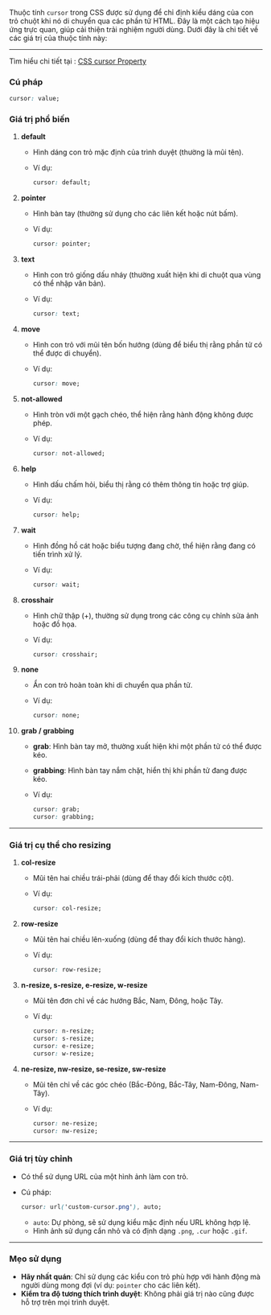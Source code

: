 Thuộc tính `cursor` trong CSS được sử dụng để chỉ định kiểu dáng của con trỏ chuột khi nó di chuyển qua các phần tử HTML. Đây là một cách tạo hiệu ứng trực quan, giúp cải thiện trải nghiệm người dùng. Dưới đây là chi tiết về các giá trị của thuộc tính này:

---
Tìm hiểu chi tiết tại : [CSS cursor Property](https://www.w3schools.com/cssref/tryit.php?filename=trycss_cursor)
### **Cú pháp**

```css
cursor: value;
```

### **Giá trị phổ biến**

1. **default**
    
    - Hình dáng con trỏ mặc định của trình duyệt (thường là mũi tên).
    - Ví dụ:
        
        ```css
        cursor: default;
        ```
        
2. **pointer**
    
    - Hình bàn tay (thường sử dụng cho các liên kết hoặc nút bấm).
    - Ví dụ:
        
        ```css
        cursor: pointer;
        ```
        
3. **text**
    
    - Hình con trỏ giống dấu nháy (thường xuất hiện khi di chuột qua vùng có thể nhập văn bản).
    - Ví dụ:
        
        ```css
        cursor: text;
        ```
        
4. **move**
    
    - Hình con trỏ với mũi tên bốn hướng (dùng để biểu thị rằng phần tử có thể được di chuyển).
    - Ví dụ:
        
        ```css
        cursor: move;
        ```
        
5. **not-allowed**
    
    - Hình tròn với một gạch chéo, thể hiện rằng hành động không được phép.
    - Ví dụ:
        
        ```css
        cursor: not-allowed;
        ```
        
6. **help**
    
    - Hình dấu chấm hỏi, biểu thị rằng có thêm thông tin hoặc trợ giúp.
    - Ví dụ:
        
        ```css
        cursor: help;
        ```
        
7. **wait**
    
    - Hình đồng hồ cát hoặc biểu tượng đang chờ, thể hiện rằng đang có tiến trình xử lý.
    - Ví dụ:
        
        ```css
        cursor: wait;
        ```
        
8. **crosshair**
    
    - Hình chữ thập (+), thường sử dụng trong các công cụ chỉnh sửa ảnh hoặc đồ họa.
    - Ví dụ:
        
        ```css
        cursor: crosshair;
        ```
        
9. **none**
    
    - Ẩn con trỏ hoàn toàn khi di chuyển qua phần tử.
    - Ví dụ:
        
        ```css
        cursor: none;
        ```
        
10. **grab / grabbing**
    
    - **grab**: Hình bàn tay mở, thường xuất hiện khi một phần tử có thể được kéo.
    - **grabbing**: Hình bàn tay nắm chặt, hiển thị khi phần tử đang được kéo.
    - Ví dụ:
        
        ```css
        cursor: grab;
        cursor: grabbing;
        ```
        

---

### **Giá trị cụ thể cho resizing**

1. **col-resize**
    
    - Mũi tên hai chiều trái-phải (dùng để thay đổi kích thước cột).
    - Ví dụ:
        
        ```css
        cursor: col-resize;
        ```
        
2. **row-resize**
    
    - Mũi tên hai chiều lên-xuống (dùng để thay đổi kích thước hàng).
    - Ví dụ:
        
        ```css
        cursor: row-resize;
        ```
        
3. **n-resize, s-resize, e-resize, w-resize**
    
    - Mũi tên đơn chỉ về các hướng Bắc, Nam, Đông, hoặc Tây.
    - Ví dụ:
        
        ```css
        cursor: n-resize;
        cursor: s-resize;
        cursor: e-resize;
        cursor: w-resize;
        ```
        
4. **ne-resize, nw-resize, se-resize, sw-resize**
    
    - Mũi tên chỉ về các góc chéo (Bắc-Đông, Bắc-Tây, Nam-Đông, Nam-Tây).
    - Ví dụ:
        
        ```css
        cursor: ne-resize;
        cursor: nw-resize;
        ```
        

---

### **Giá trị tùy chỉnh**

- Có thể sử dụng URL của một hình ảnh làm con trỏ.
- Cú pháp:
    
    ```css
    cursor: url('custom-cursor.png'), auto;
    ```
    
    - `auto`: Dự phòng, sẽ sử dụng kiểu mặc định nếu URL không hợp lệ.
    - Hình ảnh sử dụng cần nhỏ và có định dạng `.png`, `.cur` hoặc `.gif`.

---

### **Mẹo sử dụng**

- **Hãy nhất quán**: Chỉ sử dụng các kiểu con trỏ phù hợp với hành động mà người dùng mong đợi (ví dụ: `pointer` cho các liên kết).
- **Kiểm tra độ tương thích trình duyệt**: Không phải giá trị nào cũng được hỗ trợ trên mọi trình duyệt.
